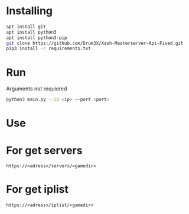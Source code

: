 # Installing
```sh
apt install git 
apt install python3
apt install python3-pip
git clone https://github.com/Drum3X/Xash-Masterserver-Api-Fixed.git
pip3 install -r requirements.txt
```

# Run

Arguments not requiered
```sh
python3 main.py --ip <ip> --port <port> 
```

# Use

# For get servers
```
https://<adress>/servers/<gamedir>
```

# For get iplist
```
https://<adress>/iplist/<gamedir>
```
